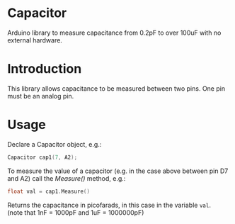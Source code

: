 Capacitor
=======
Arduino library to measure capacitance from 0.2pF to over 100uF with no external hardware.

Introduction
==========
This library allows capacitance to be measured between two pins. One pin must be an analog pin.

Usage
=====
Declare a Capacitor object, e.g.:
````cpp
Capacitor cap1(7, A2);
````
To measure the value of a capacitor (e.g. in the case above between pin D7 and A2) call the _Measure()_ method, e.g.:
````cpp
float val = cap1.Measure()
````
Returns the capacitance in picofarads, in this case in the variable ````val````.<br/>
(note that 1nF = 1000pF and 1uF = 1000000pF)
